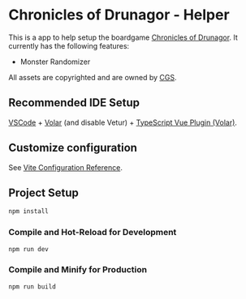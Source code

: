# Chronicles of Drunagor - Helper

This is a app to help setup the boardgame [Chronicles of Drunagor](https://www.wearecgs.com/index.php/games/chronicles-of-drunagor). It currently has the following features:

- Monster Randomizer

All assets are copyrighted and are owned by [CGS](https://www.wearecgs.com/).

## Recommended IDE Setup

[VSCode](https://code.visualstudio.com/) + [Volar](https://marketplace.visualstudio.com/items?itemName=Vue.volar) (and disable Vetur) + [TypeScript Vue Plugin (Volar)](https://marketplace.visualstudio.com/items?itemName=Vue.vscode-typescript-vue-plugin).

## Customize configuration

See [Vite Configuration Reference](https://vitejs.dev/config/).

## Project Setup

```sh
npm install
```

### Compile and Hot-Reload for Development

```sh
npm run dev
```

### Compile and Minify for Production

```sh
npm run build
```

